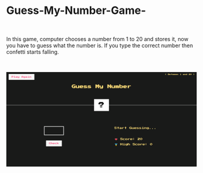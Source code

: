 # Guess-My-Number-Game-

<br>

In this game, computer chooses a number from 1 to 20 and stores it, now you have to guess what the number is.
If you type the correct number then confetti starts falling.

<br>

![Image](https://github.com/subham-04/Guess-My-Number-Game-/blob/main/gmn.png)
